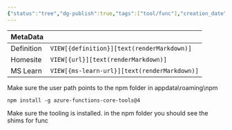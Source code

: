 ```yaml
---
{"status":"tree","dg-publish":true,"tags":["tool/func"],"creation_date":"2024-05-08 00:28","definition":"undefined","ms-learn-url":"undefined","url":"undefined","aliases":null,"permalink":"/tools/the-term-func-is-not-recognized-as-the-name-of-a-cmdlet/","dgPassFrontmatter":true}
---
```



| MetaData   |                                              |
| ---------- | -------------------------------------------- |
| Definition | `VIEW[{definition}][text(renderMarkdown)]`   |
| Homesite   | `VIEW[{url}][text(renderMarkdown)]`          |
| MS Learn   | `VIEW[{ms-learn-url}][text(renderMarkdown)]` |


Make sure the user path points to the npm folder in appdata\roaming\npm

```shell
npm install -g azure-functions-core-tools@4
```
Make sure the tooling is installed. in the npm folder you should see the shims for func


